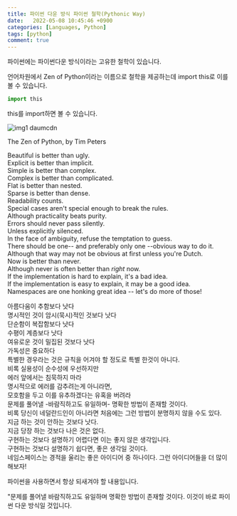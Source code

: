 ```yaml
---
title: 파이썬 다운 방식 파이썬 철학(Pythonic Way)
date:   2022-05-08 10:45:46 +0900
categories: [Languages, Python]
tags: [python]
comment: true
---
```


파이썬에는 파이썬다운 방식이라는 고유한 철학이 있습니다.

언어차원에서 Zen of Python이라는 이름으로 철학을 제공하는데 import this로 이를 볼 수 있습니다.

```python
import this
```

this를 import하면 볼 수 있습니다.

![img1 daumcdn](https://user-images.githubusercontent.com/85277660/210079813-ca2433fa-1d56-439b-83bb-6470f7ee4d7c.png)

The Zen of Python, by Tim Peters  

Beautiful is better than ugly.  
Explicit is better than implicit.  
Simple is better than complex.  
Complex is better than complicated.  
Flat is better than nested.  
Sparse is better than dense.  
Readability counts.  
Special cases aren't special enough to break the rules.  
Although practicality beats purity.  
Errors should never pass silently.  
Unless explicitly silenced.  
In the face of ambiguity, refuse the temptation to guess.  
There should be one-- and preferably only one --obvious way to do it.  
Although that way may not be obvious at first unless you're Dutch.  
Now is better than never.  
Although never is often better than *right* now.  
If the implementation is hard to explain, it's a bad idea.  
If the implementation is easy to explain, it may be a good idea.  
Namespaces are one honking great idea -- let's do more of those!  


아름다움이 추함보다 낫다  
명시적인 것이 암시(묵시)적인 것보다 낫다  
단순함이 복잡함보다 낫다  
수평이 계층보다 낫다  
여유로운 것이 밀집된 것보다 낫다  
가독성은 중요하다  
특별한 경우라는 것은 규칙을 어겨야 할 정도로 특별 한것이 아니다.  
비록 실용성이 순수성에 우선하지만  
에러 앞에서는 침묵하지 마라  
명시적으로 에러를 감추려는게 아니라면,  
모호함을 두고 이를 유추하겠다는 유혹을 버려라  
문제를 풀어낼 -바람직하고도 유일하며- 명확한 방법이 존재할 것이다.  
비록 당신이 네덜란드인이 아니라면 처음에는 그런 방법이 분명하지 않을 수도 있다.  
지금 하는 것이 안하는 것보다 낫다.  
지금 당장 하는 것보다 나은 것은 없다.  
구현하는 것보다 설명하기 어렵다면 이는 좋지 않은 생각입니다.  
구현하는 것보다 설명하기 쉽다면, 좋은 생각일 것이다.  
네임스페이스는 경적을 울리는 좋은 아이디어 중 하나이다. 그런 아이디어들을 더 많이 해보자!  

 

 
파이썬을 사용하면서 항상 되새겨야 할 내용입니다.

"문제를 풀어낼 바람직하고도 유일하며 명확한 방법이 존재할 것이다. 이것이 바로 파이썬 다운 방식일 것입니다.